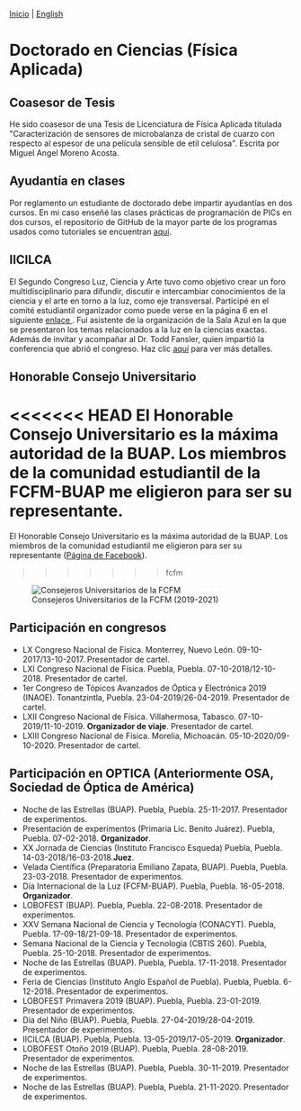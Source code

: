 [Inicio](indexesp.md) | [English](phd.md)
# Doctorado en Ciencias (Física Aplicada)

## Coasesor de Tesis

He sido coasesor de una Tesis de Licenciatura de Física Aplicada titulada "Caracterización de sensores de microbalanza de cristal de cuarzo con respecto al espesor de una película sensible de etil celulosa". Escrita por Miguel Angel Moreno Acosta.

## Ayudantía en clases

Por reglamento un estudiante de doctorado debe impartir ayudantías en dos cursos. En mi caso enseñé las clases prácticas de programación de PICs en dos cursos, el repositorio de GitHub de la mayor parte de los programas usados como tutoriales se encuentran [aquí](https://github.com/DavidSA06/Assembly).

## IICILCA

El Segundo Congreso Luz, Ciencia y Arte tuvo como objetivo crear un foro multidisciplinario para difundir, discutir e intercambiar conocimientos de la ciencia y el arte en torno a la luz, como eje transversal. Participé en el comité estudiantil organizador como puede verse en la página 6 en el siguiente <a href="https://docplayer.es/140187627-Ii-cilca-segundo-congreso-internacional-luz-ciencia-arte.html">enlace <i class = "fa fa-external-link-alt"></i></a>. Fui asistente de la organización de la Sala Azul en la que se presentaron los temas relacionados a la luz en la ciencias exactas. Además de invitar y acompañar al Dr. Todd Fansler, quien impartió la conferencia que abrió el congreso. Haz clic [aquí](osaesp.md/#IICILCA) para ver más detalles.

## Honorable Consejo Universitario

<<<<<<< HEAD
El Honorable Consejo Universitario es la máxima autoridad de la BUAP. Los miembros de la comunidad estudiantil de la FCFM-BUAP me eligieron para ser su representante.
=======
El Honorable Consejo Universitario es la máxima autoridad de la BUAP. Los miembros de la comunidad estudiantil me eligieron para ser su representante ([Página de Facebook](https://www.facebook.com/Consejeros-Universitarios-David-Silva-y-Antonio-Libreros-832274403806471)).
>>>>>>> fcfm

<figure>
  <img
  src="https://imgur.com/D1Dsi2p.jpg"
  alt="Consejeros Universitarios de la FCFM">
  <figcaption>Consejeros Universitarios de la FCFM (2019-2021)
  </figcaption>
</figure>

## Participación en congresos

- LX Congreso Nacional de Física. Monterrey, Nuevo León. 09-10-2017/13-10-2017. Presentador de cartel.
- LXI Congreso Nacional de Física. Puebla, Puebla. 07-10-2018/12-10-2018. Presentador de cartel.
- 1er Congreso de Tópicos Avanzados de Óptica y Electrónica 2019 (INAOE). Tonantzintla, Puebla. 23-04-2019/26-04-2019. Presentador de cartel.
- LXII Congreso Nacional de Física. Villahermosa, Tabasco. 07-10-2019/11-10-2019. **Organizador de viaje**. Presentador de cartel.
- LXIII Congreso Nacional de Física. Morelia, Michoacán. 05-10-2020/09-10-2020. Presentador de cartel.


## Participación en OPTICA (Anteriormente OSA, Sociedad de Óptica de América)

- Noche de las Estrellas (BUAP). Puebla, Puebla. 25-11-2017. Presentador de experimentos.
- Presentación de experimentos (Primaria Lic. Benito Juárez). Puebla, Puebla. 07-02-2018. **Organizador**.
- XX Jornada de Ciencias (Instituto Francisco Esqueda) Puebla, Puebla. 14-03-2018/16-03-2018.**Juez**.
- Velada Científica (Preparatoria Emiliano Zapata, BUAP). Puebla, Puebla. 23-03-2018. Presentador de experimentos.
- Día Internacional de la Luz (FCFM-BUAP). Puebla, Puebla. 16-05-2018. **Organizador**.
- LOBOFEST (BUAP). Puebla, Puebla. 22-08-2018. Presentador de experimentos.
- XXV Semana Nacional de Ciencia y Tecnología (CONACYT). Puebla, Puebla. 17-09-18/21-09-18. Presentador de experimentos.
- Semana Nacional de la Ciencia y Tecnología (CBTIS 260). Puebla, Puebla. 25-10-2018. Presentador de experimentos.
- Noche de las Estrellas (BUAP). Puebla, Puebla. 17-11-2018. Presentador de experimentos.
- Feria de Ciencias (Instituto Anglo Español de Puebla). Puebla, Puebla. 6-12-2018. Presentador de experimentos.
- LOBOFEST Primavera 2019 (BUAP). Puebla, Puebla. 23-01-2019. Presentador de experimentos.
- Día del Niño (BUAP). Puebla, Puebla. 27-04-2019/28-04-2019. Presentador de experimentos.
- IICILCA (BUAP). Puebla, Puebla. 13-05-2019/17-05-2019. **Organizador**.
- LOBOFEST Otoño 2019 (BUAP). Puebla, Puebla. 28-08-2019. Presentador de experimentos.
- Noche de las Estrellas (BUAP). Puebla, Puebla. 30-11-2019. Presentador de experimentos.
- Noche de las Estrellas (BUAP). Puebla, Puebla. 21-11-2020. Presentador de experimentos.